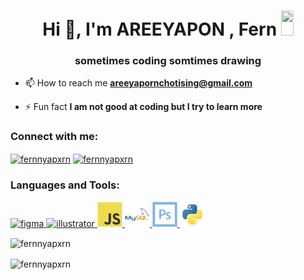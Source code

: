 <h1 align="center">Hi 👋, I'm AREEYAPON , Fern <image src = "https://cdn-icons-png.flaticon.com/512/6997/6997662.png" target = "iconprofile" width = "20" height = "40"</h1>
<h3 align="center">sometimes coding somtimes drawing</h3>

- 📫 How to reach me **areeyapornchotising@gmail.com**

- ⚡ Fun fact **I am not good at coding but I try to learn more**

<h3 align="left">Connect with me:</h3>
<p align="left">
<a href="https://fb.com/fernnyapxrn" target="blank"><img align="center" src="https://raw.githubusercontent.com/rahuldkjain/github-profile-readme-generator/master/src/images/icons/Social/facebook.svg" alt="fernnyapxrn" height="30" width="40" /></a>
<a href="https://instagram.com/fernnyapxrn" target="blank"><img align="center" src="https://raw.githubusercontent.com/rahuldkjain/github-profile-readme-generator/master/src/images/icons/Social/instagram.svg" alt="fernnyapxrn" height="30" width="40" /></a>
</p>

<h3 align="left">Languages and Tools:</h3>
<p align="left"> <a href="https://www.figma.com/" target="_blank" rel="noreferrer"> <img src="https://www.vectorlogo.zone/logos/figma/figma-icon.svg" alt="figma" width="40" height="40"/> </a> <a href="https://www.adobe.com/in/products/illustrator.html" target="_blank" rel="noreferrer"> <img src="https://www.vectorlogo.zone/logos/adobe_illustrator/adobe_illustrator-icon.svg" alt="illustrator" width="40" height="40"/> </a> <a href="https://developer.mozilla.org/en-US/docs/Web/JavaScript" target="_blank" rel="noreferrer"> <img src="https://raw.githubusercontent.com/devicons/devicon/master/icons/javascript/javascript-original.svg" alt="javascript" width="40" height="40"/> </a> <a href="https://www.mysql.com/" target="_blank" rel="noreferrer"> <img src="https://raw.githubusercontent.com/devicons/devicon/master/icons/mysql/mysql-original-wordmark.svg" alt="mysql" width="40" height="40"/> </a> <a href="https://www.photoshop.com/en" target="_blank" rel="noreferrer"> <img src="https://raw.githubusercontent.com/devicons/devicon/master/icons/photoshop/photoshop-line.svg" alt="photoshop" width="40" height="40"/> </a> <a href="https://www.python.org" target="_blank" rel="noreferrer"> <img src="https://raw.githubusercontent.com/devicons/devicon/master/icons/python/python-original.svg" alt="python" width="40" height="40"/> </a> </p>

<p><img align="center" src="https://github-readme-stats.vercel.app/api/top-langs?username=fernnyapxrn&show_icons=true&locale=en&layout=compact" alt="fernnyapxrn" /></p>

<p><img align="center" src="https://github-readme-streak-stats.herokuapp.com/?user=fernnyapxrn&" alt="fernnyapxrn" /></p>
